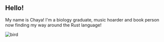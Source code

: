 ## Hello!
<p> My name is Chaya! I'm a biology graduate, music hoarder and book person now finding my way around the Rust language! </p>

![bird](https://github.com/user-attachments/assets/0ed431e8-98e9-4718-86ed-b9cd7a06bbe0)


